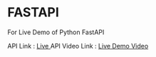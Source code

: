 # FASTAPI

For Live Demo of Python FastAPI 

API Link : <a href="https://fastapi-8a5p.onrender.com/"> Live <a>
API Video Link : <a href="https://drive.google.com/file/d/1wH9UOmwxFpL3D8UxvT4ULefew2ycCZQt/view?usp=sharing"> Live Demo Video</a>
